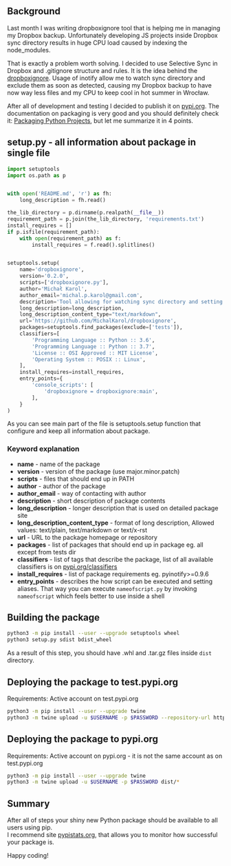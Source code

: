 ## Background
Last month I was writing dropboxignore tool that is helping me in managing my Dropbox backup. Unfortunately developing JS projects inside Dropbox sync directory results in huge CPU load caused by indexing the node_modules.  

That is exactly a problem worth solving. I decided to  use Selective Sync in Dropbox and .gitignore structure and rules. It is the idea behind the [dropboxignore](https://github.com/MichalKarol/dropboxignore). Usage of inotify allow me to watch sync directory and exclude them as soon as detected, causing my Dropbox backup to have now way less files and my CPU to keep cool in hot summer in Wrocław. 

After all of development and testing I decided to publish it on [pypi.org](https://pypi.org). The documentation on packaging is very good and you should definitely check it: [Packaging Python Projects](https://packaging.python.org/tutorials/packaging-projects/), but let me summarize it in 4 points.

## setup.py - all information about package in single file
``` python
import setuptools
import os.path as p


with open('README.md', 'r') as fh:
    long_description = fh.read()

the_lib_directory = p.dirname(p.realpath(__file__))
requirement_path = p.join(the_lib_directory, 'requirements.txt')
install_requires = []
if p.isfile(requirement_path):
    with open(requirement_path) as f:
        install_requires = f.read().splitlines()


setuptools.setup(
    name='dropboxignore',
    version='0.2.0',
    scripts=['dropboxignore.py'],
    author='Michał Karol',
    author_email='michal.p.karol@gmail.com',
    description='Tool allowing for watching sync directory and setting Dropbox to ignore paths using .dropboxignore',
    long_description=long_description,
    long_description_content_type="text/markdown",
    url='https://github.com/MichalKarol/dropboxignore',
    packages=setuptools.find_packages(exclude=['tests']),
    classifiers=[
        'Programming Language :: Python :: 3.6',
        'Programming Language :: Python :: 3.7',
        'License :: OSI Approved :: MIT License',
        'Operating System :: POSIX :: Linux',
    ],
    install_requires=install_requires,
    entry_points={
        'console_scripts': [
            'dropboxignore = dropboxignore:main',
        ],
    }
)

```

As you can see main part of the file is setuptools.setup function that configure and keep all information about package.

### Keyword explanation
* **name** - name of the package
* **version** - version of the package (use major.minor.patch)
* **scripts** - files that should end up in PATH
* **author** - author of the package
* **author_email** - way of contacting with author
* **description** - short description of package contents
* **long_description** - longer description that is used on detailed package site
* **long_description_content_type** - format of long description, Allowed values: text/plain, text/markdown or text/x-rst
* **url** - URL to the package homepage or repository
* **packages** - list of packages that should end up in package eg. all except from tests dir
* **classifiers** - list of tags that describe the package, list of all available classifiers is on [pypi.org/classifiers](https://pypi.org/classifiers)
* **install_requires** - list of package requirements eg. pyinotify>=0.9.6
* **entry_points** - describes the how script can be executed and setting aliases. That way you can execute `nameofscript.py` by invoking `nameofscript` which feels better to use inside a shell

## Building the package
``` sh
python3 -m pip install --user --upgrade setuptools wheel
python3 setup.py sdist bdist_wheel
```
As a result of this step, you should have .whl and .tar.gz files inside `dist` directory. 

## Deploying the package to test.pypi.org
Requirements: Active account on test.pypi.org

``` sh
python3 -m pip install --user --upgrade twine
python3 -m twine upload -u $USERNAME -p $PASSWORD --repository-url https://test.pypi.org/legacy/ dist/*
```

## Deploying the package to pypi.org
Requirements: Active account on pypi.org - it is not the same account as on test.pypi.org

``` sh
python3 -m pip install --user --upgrade twine
python3 -m twine upload -u $USERNAME -p $PASSWORD dist/*
```

## Summary
After all of steps your shiny new Python package should be available to all users using pip.  
I recommend site [pypistats.org](https://pypistats.org), that allows you to monitor how successful your package is.

Happy coding!